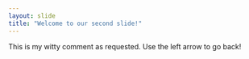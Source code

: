 ```yaml
---
layout: slide
title: "Welcome to our second slide!"
---
```

This is my witty comment as requested.
Use the left arrow to go back!
